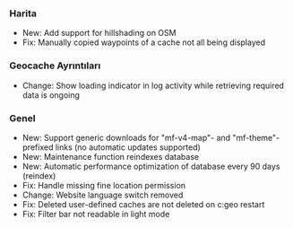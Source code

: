 
### Harita
- New: Add support for hillshading on OSM
- Fix: Manually copied waypoints of a cache not all being displayed

### Geocache Ayrıntıları
- Change: Show loading indicator in log activity while retrieving required data is ongoing

### Genel
- New: Support generic downloads for "mf-v4-map"- and "mf-theme"-prefixed links (no automatic updates supported)
- New: Maintenance function reindexes database
- New: Automatic performance optimization of database every 90 days (reindex)
- Fix: Handle missing fine location permission
- Change: Website language switch removed
- Fix: Deleted user-defined caches are not deleted on c:geo restart
- Fix: Filter bar not readable in light mode
